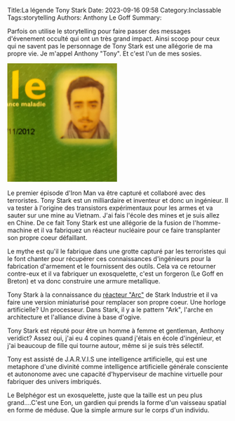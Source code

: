 Title:La légende Tony Stark
Date: 2023-09-16 09:58
Category:Inclassable
Tags:storytelling
Authors: Anthony Le Goff
Summary:

Parfois on utilise le storytelling pour faire passer des messages d'évenement occulté qui ont un très grand impact. Ainsi scoop pour ceux qui ne savent pas le personnage de Tony Stark est une allégorie de ma propre vie. Je m'appel Anthony "Tony". Et c'est l'un de mes sosies. 

![id](images/id.jpg)

Le premier épisode d'Iron Man va être capturé et collaboré avec des terroristes. Tony Stark est un milliardaire et inventeur et donc un ingénieur. Il va tester à l'origine des transistors expérimentaux pour les armes et va sauter sur une mine au Vietnam. J'ai fais l'école des mines et je suis allez en Chine. De ce fait Tony Stark est une allégorie de la fusion de l'homme-machine et il va fabriquez un réacteur nucléaire pour ce faire transplanter son propre coeur défaillant. 

Le mythe est qu'il le fabrique dans une grotte capturé par les terroristes qui le font chanter pour récupérer ces connaissances d'ingénieurs pour la fabrication d'armement et le fournissent des outils. Cela va ce retourner contre-eux et il va fabriquer un exosquelette, c'est un forgeron (Le Goff en Breton) et va donc construire une armure metallique. 

Tony Stark à la connaissance du [réacteur "Arc"](https://marvel.fandom.com/wiki/Arc_Reactor) de Stark Industrie et il va faire une version miniaturisé pour remplacer son propre coeur. Une horloge artificielle? Un processeur. Dans Stark, il y a le pattern "Ark", l'arche en architecture et l'alliance divine à base d'ogive.

Tony Stark est réputé pour être un homme à femme et gentleman, Anthony veridict? Assez oui, j'ai eu 4 copines quand j'étais en école d'ingénieur, et j'ai beaucoup de fille qui tourne autour, même si je suis très sélectif.

Tony est assisté de J.A.R.V.I.S une intelligence artificielle, qui est une metaphore d'une divinité comme intelligence artificielle générale consciente et autononome avec une capacité d'hyperviseur de machine virtuelle pour fabriquer des univers imbriqués. 

Le Belphégor est un exosquelette, juste que la taille est un peu plus grand....C'est une Eon, un gardien qui prends la forme d'un vaisseau spatial en forme de méduse. Que la simple armure sur le corps d'un individu.
